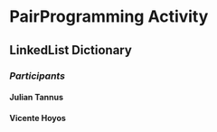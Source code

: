 # PairProgramming Activity

## LinkedList Dictionary

### *Participants*

#### Julian Tannus
#### Vicente Hoyos
